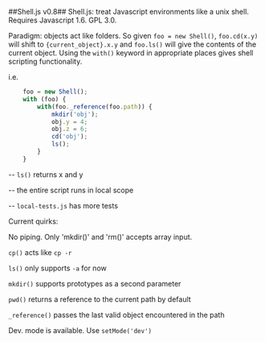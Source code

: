 ##Shell.js v0.8##
Shell.js: treat Javascript environments like a unix shell. Requires Javascript 1.6. GPL 3.0.

Paradigm: objects act like folders. So given `foo = new Shell()`, `foo.cd(x.y)` will shift to `{current_object}.x.y` and `foo.ls()` will give the contents of the current object. Using the `with()` keyword in appropriate places gives shell scripting functionality.

i.e.
```javascript
	foo = new Shell();
    with (foo) {
        with(foo._reference(foo.path)) {
            mkdir('obj');
            obj.y = 4;
            obj.z = 6;
            cd('obj');
            ls();
        }
    }
```

-- `ls()` returns x and y

-- the entire script runs in local scope

-- `local-tests.js` has more tests

Current quirks:

No piping. Only 'mkdir()' and 'rm()' accepts array input.

`cp()` acts like `cp -r`

`ls()` only supports `-a` for now

`mkdir()` supports prototypes as a second parameter

`pwd()` returns a reference to the current path by default

`_reference()` passes the last valid object encountered in the path

Dev. mode is available. Use `setMode('dev')`